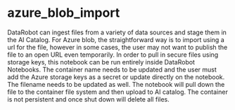# azure_blob_import

DataRobot can ingest files from a variety of data sources and stage them in the AI Catalog. For Azure blob, the straightforward way is to import using a url for the file, however in some cases, the user may not want to publish the file to an open URL even temporarily. In order to pull in secure files using storage keys, this notebook can be run entirely inside DataRobot Notebooks. The container name needs to be updated and the user must add the Azure storage keys as a secret or update directly on the notebook. The filename needs to be updated as well. The notebook will pull down the file to the container file system and then upload to AI catalog. The container is not persistent and once shut down will delete all files.
